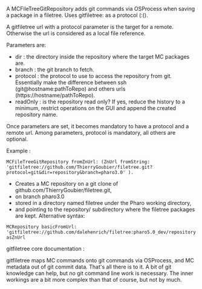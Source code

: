 A MCFileTreeGitRepository adds git commands via OSProcess when saving a package in a filetree.
Uses gitfiletree: as a protocol (:().

A gitfiletree url with a protocol parameter is the target for a remote. Otherwise the url is considered as a local file reference.

Parameters are:

* dir : the directory inside the repository where the target MC packages are.
* branch : the git branch to fetch.
* protocol : the protocol to use to access the repository from git. Essentially make the difference between ssh (git@hostname:pathToRepo) and others urls (https://hostname/pathToRepo).
* readOnly : is the repository read only? If yes, reduce the history to a minimum, restrict operations on the GUI and append the created repository name.

Once parameters are set, it becomes mandatory to have a protocol and a remote url. Among parameters, protocol is mandatory, all others are optional.
	
Example :

```smalltalk
MCFileTreeGitRepository fromZnUrl: (ZnUrl fromString: 'gitfiletree://github.com/ThierryGoubier/filetree.git?protocol=git&dir=repository&branch=pharo3.0' ).
```

* Creates a MC repository on a git clone of github.com/ThierryGoubier/filetree.git,
* on branch pharo3.0
* stored in a directory named filetree under the Pharo working directory,
* and pointing to the repository/ subdirectory where the filetree packages are kept.
Alternative syntax:
```smalltalk
MCRepository basicFromUrl: 'gitfiletree://github.com/dalehenrich/filetree:pharo5.0_dev/repository' asZnUrl
```

gitfiletree core documentation :

gitfiletree maps MC commands onto git commands via OSProcess, and MC metadata out of git commit data. That's all there is to it. A bit of git knowledge can help, but no git command line work is necessary. The inner workings are a bit more complex than that of course, but not by much.
